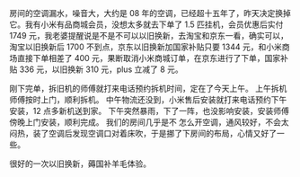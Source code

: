 房间的空调漏水，噪音大，大约是 08 年的空调，已经超十五年了，昨天决定换掉它。我有小米有品商城会员，没想太多就去下单了 1.5 匹挂机，会员优惠后实付 1749 元，我老婆提醒说是不是不可以以旧换新，去淘宝和京东一看，确实可以，淘宝以旧换新后 1700 不到点，京东以旧换新加国家补贴只要 1344 元，和小米商场直接下单相差了 400 元，果断取消小米商城订单，在京东进行了下单，国家补贴 336 元，以旧换新 310 元，plus 立减了 8 元。

刚下完单，拆旧机的师傅就打来电话预约拆机时间，定在了今天上午。
上午拆机师傅按时上门，顺利拆机。
中午物流还没到，小米售后安装就打来电话预约下午安装，12 点多新机送到家。
下午突然暴雨，下了一阵，也没影响安装，安装师傅傍晚上门安装，顺利完成。
我们的房间几乎是不 怎么开空调，通风较好，不会太闷热，装了空调后发现空调口对着床吹，于是挪了下房间的布局，心情又好了一些。

很好的一次以旧换新，薅国补羊毛体验。